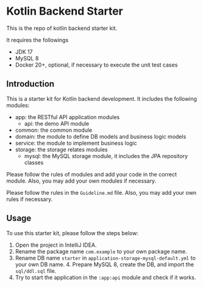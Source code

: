 # Kotlin Backend Starter

This is the repo of kotlin backend starter kit.

It requires the followings
- JDK 17
- MySQL 8
- Docker 20+, optional, if necessary to execute the unit test cases

## Introduction

This is a starter kit for Kotlin backend development. It includes the following modules:

- app: the RESTful API application modules
  - api: the demo API module
- common: the common module
- domain: the module to define DB models and business logic models
- service: the module to implement business logic
- storage: the storage relates modules
  - mysql: the MySQL storage module, it includes the JPA repository classes

Please follow the rules of modules and add your code in the correct module. 
Also, you may add your own modules if necessary.

Please follow the rules in the `Guideline.md` file.
Also, you may add your own rules if necessary.

## Usage

To use this starter kit, please follow the steps below:
1. Open the project in IntelliJ IDEA.
2. Rename the package name `com.example` to your own package name.
3. Rename DB name `starter` in `application-storage-mysql-default.yml` to your own DB name.
   4. Prepare MySQL 8, create the DB, and import the `sql/ddl.sql` file.
5. Try to start the application in the `:app:api` module and check if it works.
